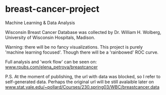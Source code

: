 # breast-cancer-project
Machine Learning &amp; Data Analysis

Wisconsin Breast Cancer Database was collected 
by Dr. William H. Wolberg, University of Wisconsin Hospitals, Madison. 

Warning: there will be no fancy visualizations. 
This project is purely 'machine learning focused'. Though there will be a 'rainbowed' ROC curve.

Full analysis and 'work flow' can be seen on: www.rpubs.com/elena_petrova/breastcancer

P.S. At the moment of publishing, the url with data was blocked, so I refer to self-generated data. 
Perhaps the original url will be still avalaible later on www.stat.yale.edu/~pollard/Courses/230.spring03/WBC/breastcancer.data
